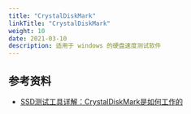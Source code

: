 ```yaml
---
title: "CrystalDiskMark"
linkTitle: "CrystalDiskMark"
weight: 10
date: 2021-03-10
description: 适用于 windows 的硬盘速度测试软件
---
```






## 参考资料

- [SSD测试工具详解：CrystalDiskMark是如何工作的](https://www.0101ssd.com/a/7588)
